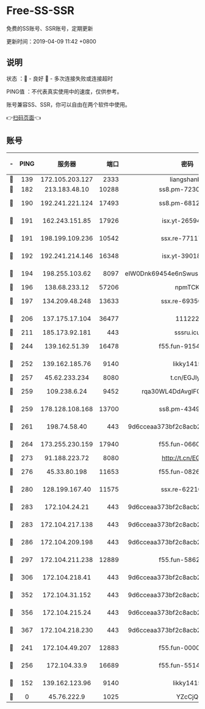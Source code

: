 # Free-SS-SSR

免费的SS账号、SSR账号，定期更新

更新时间：2019-04-09 11:42 +0800

## 说明

状态     ：🙂 - 良好 🙁 - 多次连接失败或连接超时

PING值   ：不代表真实使用中的速度，仅供参考。

账号兼容SS、SSR，你可以自由在两个软件中使用。

👉[扫码页面](https://liesauer.github.io/Free-SS-SSR/)👈

## 账号

|-|PING|服务器|端口|密码|加密方式|区域|
|:----:|:----:|:-----:|-----:|:----:|:----:|:----:|
|🙂|139|172.105.203.127|2333|liangshanbo|chacha20|JP|
|🙂|182|213.183.48.10|10288|ss8.pm-72309702|rc4-md5|RU|
|🙂|190|192.241.221.124|17493|ss8.pm-68127686|aes-256-cfb|US|
|🙂|191|162.243.151.85|17926|isx.yt-26594761|aes-256-cfb|US|
|🙂|191|198.199.109.236|10542|ssx.re-77117057|aes-256-cfb|US|
|🙂|192|192.241.214.146|16348|isx.yt-39018760|aes-256-cfb|US|
|🙂|194|198.255.103.62|8097|eIW0Dnk69454e6nSwuspv9DmS201tQ0D|aes-256-cfb|US|
|🙂|196|138.68.233.12|57206|npmTCK|rc4-md5|US|
|🙂|197|134.209.48.248|13633|ssx.re-69350454|aes-256-cfb|US|
|🙂|206|137.175.17.104|36477|111222|aes-256-cfb|US|
|🙂|211|185.173.92.181|443|sssru.icu|rc4-md5|RU|
|🙂|244|139.162.51.39|16478|f55.fun-91549121|aes-256-cfb|SG|
|🙂|252|139.162.185.76|9140|likky1415|aes-256-cfb|DE|
|🙂|257|45.62.233.234|8080|t.cn/EGJIyrl|rc4-md5|CA|
|🙂|259|109.238.6.24|9452|rqa30WL4DdAvgIFG6Fs3znzTa|aes-256-cfb|FR|
|🙂|259|178.128.108.168|13700|ss8.pm-43493831|aes-256-cfb|SG|
|🙂|261|198.74.58.40|443|9d6cceaa373bf2c8acb22e60b6a58be6|aes-256-cfb|US|
|🙂|264|173.255.230.159|17940|f55.fun-06607448|aes-256-cfb|US|
|🙂|273|91.188.223.72|8080|http://t.cn/EGJIyrl|rc4-md5|RU|
|🙂|276|45.33.80.198|11653|f55.fun-08264676|aes-256-cfb|US|
|🙂|280|128.199.167.40|11575|ssx.re-62210920|aes-256-cfb|SG|
|🙂|283|172.104.24.21|443|9d6cceaa373bf2c8acb22e60b6a58be6|aes-256-cfb|US|
|🙂|283|172.104.217.138|443|9d6cceaa373bf2c8acb22e60b6a58be6|aes-256-cfb|US|
|🙂|286|172.104.209.198|443|9d6cceaa373bf2c8acb22e60b6a58be6|aes-256-cfb|US|
|🙂|297|172.104.211.238|12889|f55.fun-58620208|aes-256-cfb|US|
|🙂|306|172.104.218.41|443|9d6cceaa373bf2c8acb22e60b6a58be6|aes-256-cfb|US|
|🙂|352|172.104.31.152|443|9d6cceaa373bf2c8acb22e60b6a58be6|aes-256-cfb|US|
|🙂|356|172.104.215.24|443|9d6cceaa373bf2c8acb22e60b6a58be6|aes-256-cfb|US|
|🙂|367|172.104.218.230|443|9d6cceaa373bf2c8acb22e60b6a58be6|aes-256-cfb|US|
|🙂|241|172.104.49.207|12883|f55.fun-00000116|aes-256-cfb|SG|
|🙂|256|172.104.33.9|16689|f55.fun-55147364|aes-256-cfb|SG|
|🙁|152|139.162.123.96|9140|likky1415|aes-256-cfb|JP|
|🙁|0|45.76.222.9|1025|YZcCjQ|rc4-md5|JP|
